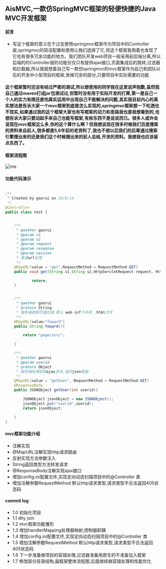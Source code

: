 ## AisMVC,一款仿SpringMVC框架的轻便快捷的Java MVC开发框架

#### 前言
*  写这个框架的意义在于过去使用springmvc框架作为项目中的Controller层,springmvc的简洁配置和使用让我们选择了它,但这个框架我用着也发现了它也有很多冗余功能的地方。我们团队开发web项目一般采用前后端分离,所以后端的的Controller层的功能仅仅只有提供ajax接口,页面集成后的跳转,过滤器和拦截器,所以我就想着自己写一款仿springmvc的mvc框架作为自己和团队以后的开发中小型项目的框架,舍掉冗余的部分,只要项目中实际需要的功能

#### 这个框架暂时还没有经过严密的测试,所以想使用的同学我在这里说声抱歉,虽然我自己通过maven打成jar包测试过,但暂时没有用于实际开发的打算,第一是自己一个人的实力有限还是怕真实运用中出现自己不能解决的问题,其实我目前内心的真实想法是告诉大家一个mvc框架到底是怎么实现的,springmvc框架想一下吃透也不现实,如果通过我的这个框架大家也有写框架的动力和思路我也是我想看到的,也想告诉大家只要动起手来自己也能写框架,有些东西不是说说而已。很多人或许会说现在mvc框架这么多,你的这个算什么啊？但我想说现在很多时候我们百度搜索的资料来自前人,很多都是5,6年前的老资料了,我也不想以后我们的后辈通过搜索引擎搜出来的还是我们这个时候搜出来的前人总结,开发的资料。我想我也应该留点东西了。
#### 框架流程图

![me](http://o9beglkd1.bkt.clouddn.com/B21B9E90-F3A9-4C2D-8BEA-A0375CE87CD8.jpg)

#### 功能代码演示

```Java

/**
 * Created by gaorui on 16/6/14.
 */
@Controller
public class test {


    /**
     * @author gaorui
     * @param s1
     * @param s2
     * @param request
     * @param response
     * @param session
     * 普通url处理
     */
    @MapURL(value = "get",RequestMethod = RequestMethod.GET)
    public void get(String s1,String s2,HttpServletRequest request, HttpServletResponse response, HttpSession session){

            return;
    }


    /**
     * @author gaorui
     * @return String
     * 服务端跳转页面处理,默认 web-inf下所有 .html文件
     */
    @MapURL(value="foward")
    public String foward(){

        return "page/succ";

    }

    /**
     * @author gaorui
     * @param userid
     * @return Object
     * 服务端处理前端ajax请求,返回json数据
     */
    @MapURL(value = "getUser", RequestMethod = RequestMethod.GET)
    @ResponseBody
    public JSONObject getUser(int userid){

        JSONObject jsonObject = new JSONObject();
        jsonObject.put("userid",userid);
        return jsonObject;

    }
}

```
#### mvc框架功能介绍
* 注解实现
* @MapURL注解实现http请求路由
* 反射实现方法参数注入
* String返回类型方法转发请求
* @ResponseBody注解实现ajax接口
* 增加config.ini配置文件,实现定向动态扫描项目中的@Controller 类
* 增加注解参数RequestMethod 默认http请求类型,请求类型不合法返回405状态码

#### commit log
* 1.0 初始化项目
* 1.1 dhy join 
* 1.2 mvc框架功能雏形
* 1.3 增加handlerMapping处理器映射,控制器卸耦
* 1.4 增加config.ini配置文件,实现定向动态扫描项目中的@Controller 类
* 1.5 增加注解参数RequestMethod 默认http请求类型,请求类型不合法返回405状态码
* 1.6 下一步准备做项目的容错处理,过滤器准备用原生的不准备加入框架
* 1.7 修改部分目录结构,画框架整体流程图,后面继续做容错处理和性能优化
